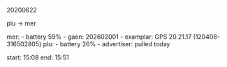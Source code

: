 
20200622

plu -> mer

mer:
    - battery 59%
    - gaen: 202602001
    - examplar: GPS 20.21.17 (120408-316502805) 
plu:
    - battery 26%
    - advertiser: pulled today

start: 15:08
end: 15:51


